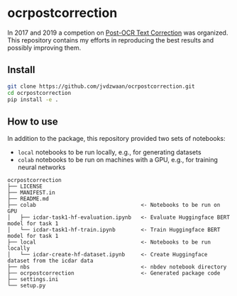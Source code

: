 ocrpostcorrection
================

<!-- WARNING: THIS FILE WAS AUTOGENERATED! DO NOT EDIT! -->

In 2017 and 2019 a competion on [Post-OCR Text
Correction](https://sites.google.com/view/icdar2019-postcorrectionocr)
was organized. This repository contains my efforts in reproducing the
best results and possibly improving them.

## Install

``` sh
git clone https://github.com/jvdzwaan/ocrpostcorrection.git
cd ocrpostcorrection
pip install -e .
```

## How to use

In addition to the package, this repository provided two sets of
notebooks:

-   `local` notebooks to be run locally, e.g., for generating datasets
-   `colab` notebooks to be run on machines with a GPU, e.g., for
    training neural networks

<!-- -->

    ocrpostcorrection
    ├── LICENSE
    ├── MANIFEST.in
    ├── README.md
    ├── colab                                 <- Notebooks to be run on GPU
    │   ├── icdar-task1-hf-evaluation.ipynb   <- Evaluate Huggingface BERT model for task 1
    │   └── icdar-task1-hf-train.ipynb        <- Train Huggingface BERT model for task 1
    ├── local                                 <- Notebooks to be run locally
    │   └── icdar-create-hf-dataset.ipynb     <- Create Huggingface dataset from the icdar data
    ├── nbs                                   <- nbdev notebook directory
    ├── ocrpostcorrection                     <- Generated package code
    ├── settings.ini
    └── setup.py
